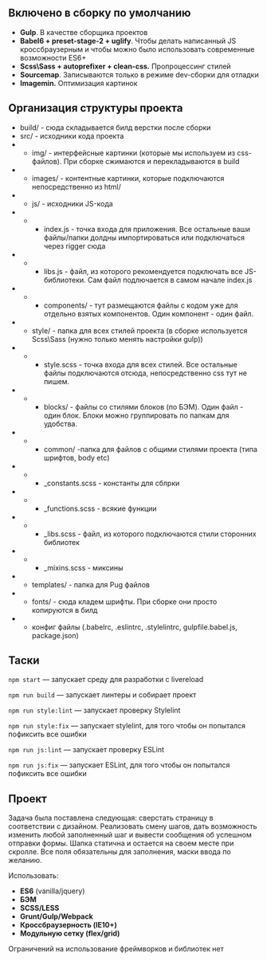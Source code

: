 ## Включено в сборку по умолчанию
- **Gulp**. В качестве сборщика проектов
- **Babel6 + preset-stage-2 + uglify**. Чтобы делать написанный JS кроссбраузерным и чтобы можно было использовать современные возможности ES6+
- **Scss\Sass + autoprefixer + clean-css.** Пропроцессинг стилей
- **Sourcemap**. Записываются только в режиме dev-сборки для отладки
- **Imagemin.** Оптимизация картинок


## Организация структуры проекта
- build/ - сюда складывается билд верстки после сборки
- src/ - исходники кода проекта
- - img/ - интерфейсные картинки (которые мы используем из css-файлов). При сборке сжимаются и перекладываются в build
- - images/ - контентные картинки, которые подключаются непосредственно из html/
- - js/ - исходники JS-кода
- - - index.js - точка входа для приложения. Все остальные ваши файлы/папки долдны импортироваться или подключаться через rigger сюда
- - - libs.js - файл, из которого рекомендуется подключать все JS-библиотеки. Сам файл подлючается в самом начале index.js
- - - components/ - тут размещаются файлы с кодом уже для отдельно взятых компонентов. Один компонент - один файл.
- - style/ - папка для всех стилей проекта (в сборке используется Scss\Sass (нужно только менять настройки gulp))
- - - style.scss - точка входа для всех стилей. Все остальные файлы подключаются отсюда, непосредственно css тут не пишем.
- - - blocks/ - файлы со стилями блоков (по БЭМ). Один файл - один блок. Блоки можно группировать по папкам для удобства.
- - - common/ -папка для файлов с общими стилями проекта (типа шрифтов, body etc)
- - - _constants.scss - константы для сблрки
- - - _functions.scss - всякие функции
- - - _libs.scss - файл, из которого подключаются стили сторонних библиотек
- - - _mixins.scss  - миксины
- - templates/ - папка для Pug файлов
- - fonts/ - сюда кладем шрифты. При сборке они просто копируются в билд
- + конфиг файлы (.babelrc, .eslintrc, .stylelintrc, gulpfile.babel.js, package.json)

## Таски 
`npm start` — запускает среду для разработки с livereload

`npm run build`  — запускает линтеры и собирает проект

`npm run style:lint` — запускает проверку Stylelint 

`npm run style:fix` — запускает stylelint, для того чтобы он попытался пофиксить все ошибки

`npm run js:lint` — запускает проверку ESLint

`npm run js:fix` — запускает ESLint, для того чтобы он попытался пофиксить все ошибки


## Проект
Задача была поставлена следующая: сверстать страницу в соответствии с дизайном. Реализовать смену шагов, дать возможность
изменить любой заполненный шаг и вывести сообщения об успешном отправки формы. Шапка статична и остается на своем месте при скролле.
Все поля обязательны для заполнения, маски ввода по желанию.

Использовать: 
- **ES6** (vanilla/jquery)
- **БЭМ**
- **SCSS/LESS**
- **Grunt/Gulp/Webpack**
- **Кроссбраузерность (IE10+)**
- **Модульную сетку (flex/grid)**

Ограничений на использование фреймворков и библиотек нет
